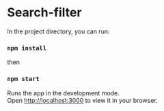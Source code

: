 # Search-filter
In the project directory, you can run:

### `npm install`
then
### `npm start`
Runs the app in the development mode.\
Open [http://localhost:3000](http://localhost:3000) to view it in your browser.
